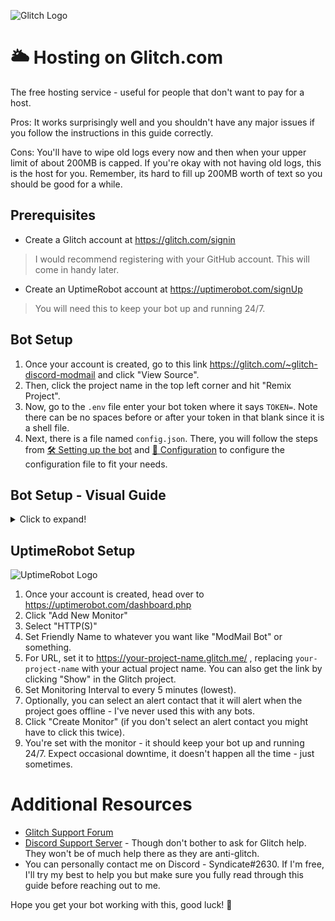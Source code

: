 ![Glitch Logo](https://miro.medium.com/max/541/1*qilnXz9CPIMPpr-eN6pNyg.png)
# 🌥️ Hosting on Glitch.com
The free hosting service - useful for people that don't want to pay for a host.

Pros: It works surprisingly well and you shouldn't have any major issues if you follow the instructions in this guide correctly.

Cons: You'll have to wipe old logs every now and then when your upper limit of about 200MB is capped. If you're okay with not having old logs, this is the host for you. Remember, its hard to fill up 200MB worth of text so you should be good for a while.

## Prerequisites
* Create a Glitch account at https://glitch.com/signin
> I would recommend registering with your GitHub account. This will come in handy later.
* Create an UptimeRobot account at https://uptimerobot.com/signUp
> You will need this to keep your bot up and running 24/7.
  
## Bot Setup
1. Once your account is created, go to this link https://glitch.com/~glitch-discord-modmail and click "View Source".
2. Then, click the project name in the top left corner and hit "Remix Project".
3. Now, go to the `.env` file enter your bot token where it says `TOKEN=`. Note there can be no spaces before or after your token in that blank since it is a shell file.
4. Next, there is a file named `config.json`. There, you will follow the steps from [🛠️ Setting up the bot](docs/setup.md#single-server-setup) and [📝 Configuration](docs/configuration.md) to configure the configuration file to fit your needs.

## Bot Setup - Visual Guide
<details>
  <summary>Click to expand!</summary>
  Step 1: Click Remix Project
  
  ![Step1](https://i.imgur.com/y2RA1ve.png)
  
  Step 2: Enter your bot token.
  
  ![Step2](https://i.imgur.com/lgV1qQS.png)
  
  Step 3: Configure config.json to fit your needs. More information in [🛠️ Setting up the bot](docs/setup.md#single-server-setup) and [📝 Configuration](docs/configuration.md).
  
  ![Step3](https://i.imgur.com/5RWKcei.png)
  
</details>

## UptimeRobot Setup
![UptimeRobot Logo](https://uptimerobot.com/assets/img/logo_plain.png)
1. Once your account is created, head over to https://uptimerobot.com/dashboard.php
2. Click "Add New Monitor"
3. Select "HTTP(S)"
4. Set Friendly Name to whatever you want like "ModMail Bot" or something.
5. For URL, set it to https://your-project-name.glitch.me/ , replacing `your-project-name` with your actual project name. You can also get the link by clicking "Show" in the Glitch project. 
6. Set Monitoring Interval to every 5 minutes (lowest).
7. Optionally, you can select an alert contact that it will alert when the project goes offline - I've never used this with any bots.
8. Click "Create Monitor" (if you don't select an alert contact you might have to click this twice).
9. You're set with the monitor - it should keep your bot up and running 24/7. Expect occasional downtime, it doesn't happen all the time - just sometimes.

# Additional Resources
* [Glitch Support Forum](https://support.glitch.com/)
* [Discord Support Server](https://discord.gg/vRuhG9R) - Though don't bother to ask for Glitch help. They won't be of much help there as they are anti-glitch.
* You can personally contact me on Discord - Syndicate#2630. If I'm free, I'll try my best to help you but make sure you fully read through this guide before reaching out to me.

Hope you get your bot working with this, good luck! :wave:
